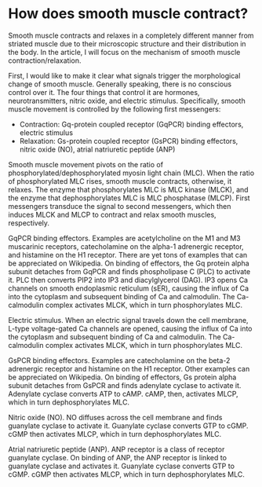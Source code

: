 # How does smooth muscle contract?

Smooth muscle contracts and relaxes in a completely different manner from striated muscle due to their microscopic structure and their distribution in the body. In the article, I will focus on the mechanism of smooth muscle contraction/relaxation.

First, I would like to make it clear what signals trigger the morphological change of smooth muscle. Generally speaking, there is no conscious control over it. The four things that control it are hormones, neurotransmitters, nitric oxide, and electric stimulus. Specifically, smooth muscle movement is controlled by the following first messengers:
- Contraction: Gq-protein coupled receptor (GqPCR) binding effectors, electric stimulus
- Relaxation: Gs-protein coupled receptor (GsPCR) binding effectors, nitric oxide (NO), atrial natriuretic peptide (ANP)

Smooth muscle movement pivots on the ratio of phosphorylated/dephosphorylated myosin light chain (MLC). When the ratio of phosphorylated MLC rises, smooth muscle contracts, otherwise, it relaxes. The enzyme that phosphorylates MLC is MLC kinase (MLCK), and the enzyme that dephosphorylates MLC is MLC phosphatase (MLCP). First messengers transduce the signal to second messengers, which then induces MLCK and MLCP to contract and relax smooth muscles, respectively.

GqPCR binding effectors. Examples are acetylcholine on the M1 and M3 muscarinic receptors, catecholamine on the alpha-1 adrenergic receptor, and histamine on the H1 receptor. There are yet tons of examples that can be appreciated on Wikipedia. On binding of effectors, the Gq protein alpha subunit detaches from GqPCR and finds phospholipase C (PLC) to activate it. PLC then converts PIP2 into IP3 and diacylglycerol (DAG). IP3 opens Ca channels on smooth endoplasmic reticulum (sER), causing the influx of Ca into the cytoplasm and subsequent binding of Ca and calmodulin. The Ca-calmodulin complex activates MLCK, which in turn phosphorylates MLC.

Electric stimulus. When an electric signal travels down the cell membrane, L-type voltage-gated Ca channels are opened, causing the influx of Ca into the cytoplasm and subsequent binding of Ca and calmodulin. The Ca-calmodulin complex activates MLCK, which in turn phosphorylates MLC.

GsPCR binding effectors. Examples are catecholamine on the beta-2 adrenergic receptor and histamine on the H1 receptor. Other examples can be appreciated on Wikipedia. On binding of effectors, Gs protein alpha subunit detaches from GsPCR and finds adenylate cyclase to activate it. Adenylate cyclase converts ATP to cAMP. cAMP, then, activates MLCP, which in turn dephosphorylates MLC.

Nitric oxide (NO). NO diffuses across the cell membrane and finds guanylate cyclase to activate it. Guanylate cyclase converts GTP to cGMP. cGMP then activates MLCP, which in turn dephosphorylates MLC.

Atrial natriuretic peptide (ANP). ANP receptor is a class of receptor guanylate cyclase. On binding of ANP, the ANP receptor is linked to guanylate cyclase and activates it. Guanylate cyclase converts GTP to cGMP. cGMP then activates MLCP, which in turn dephosphorylates MLC.

